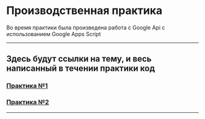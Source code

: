 # Производственная практика

Во время практики была произведена работа с Google Api с использованием Google Apps Script

---

## Здесь будут ссылки на тему, и весь написанный в течении практики код

### [Практика №1](https://github.com/vcusnx/google-practice/tree/main/google%20sheets/practice1)
### [Практика №2](https://github.com/vcusnx/google-practice/tree/main/google%20sheets/practice2)
---
